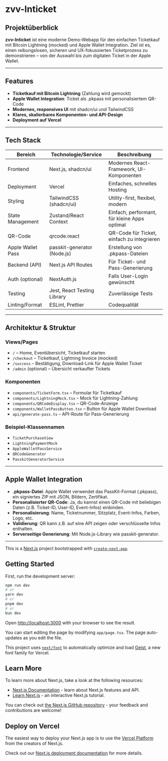 # zvv-lnticket

## Projektüberblick

**zvv-lnticket** ist eine moderne Demo-Webapp für den einfachen Ticketkauf mit Bitcoin Lightning (mocked) und Apple Wallet Integration. Ziel ist es, einen reibungslosen, sicheren und UX-fokussierten Ticketprozess zu demonstrieren – von der Auswahl bis zum digitalen Ticket in der Apple Wallet.

---

## Features
- **Ticketkauf mit Bitcoin Lightning** (Zahlung wird gemockt)
- **Apple Wallet Integration**: Ticket als .pkpass mit personalisiertem QR-Code
- **Modernes, responsives UI** mit shadcn/ui und TailwindCSS
- **Klares, skalierbares Komponenten- und API-Design**
- **Deployment auf Vercel**

---

## Tech Stack

| Bereich                | Technologie/Service         | Beschreibung                                  |
|------------------------|----------------------------|-----------------------------------------------|
| Frontend               | Next.js, shadcn/ui         | Modernes React-Framework, UI-Komponenten      |
| Deployment             | Vercel                     | Einfaches, schnelles Hosting                  |
| Styling                | TailwindCSS (shadcn/ui)    | Utility-first, flexibel, modern               |
| State Management       | Zustand/React Context      | Einfach, performant, für kleine Apps optimal  |
| QR-Code                | qrcode.react               | QR-Code für Ticket, einfach zu integrieren    |
| Apple Wallet Pass      | passkit-generator (Node.js)| Erstellung von .pkpass-Dateien                |
| Backend (API)          | Next.js API Routes         | Für Ticket- und Pass-Generierung              |
| Auth (optional)        | NextAuth.js                | Falls User-Login gewünscht                    |
| Testing                | Jest, React Testing Library| Zuverlässige Tests                            |
| Linting/Format         | ESLint, Prettier           | Codequalität                                  |

---

## Architektur & Struktur

### Views/Pages
- `/` – Home, Eventübersicht, Ticketkauf starten
- `/checkout` – Ticketkauf, Lightning Invoice (mocked)
- `/success` – Bestätigung, Download-Link für Apple Wallet Ticket
- `/admin` (optional) – Übersicht verkaufter Tickets

### Komponenten
- `components/TicketForm.tsx` – Formular für Ticketkauf
- `components/LightningMock.tsx` – Mock für Lightning-Zahlung
- `components/QRCodeDisplay.tsx` – QR-Code-Anzeige
- `components/WalletPassButton.tsx` – Button für Apple Wallet Download
- `api/generate-pass.ts` – API-Route für Pass-Generierung

### Beispiel-Klassennamen
- `TicketPurchaseView`
- `LightningPaymentMock`
- `AppleWalletPassService`
- `QRCodeGenerator`
- `PasskitGeneratorService`

---

## Apple Wallet Integration
- **.pkpass-Datei**: Apple Wallet verwendet das PassKit-Format (.pkpass), ein signiertes ZIP mit JSON, Bildern, Zertifikat.
- **Personalisierter QR-Code**: Ja, du kannst einen QR-Code mit beliebigen Daten (z.B. Ticket-ID, User-ID, Event-Infos) einbinden.
- **Personalisierung**: Name, Ticketnummer, Sitzplatz, Event-Infos, Farben, Logo, etc.
- **Validierung**: QR kann z.B. auf eine API zeigen oder verschlüsselte Infos enthalten.
- **Serverseitige Generierung**: Mit Node.js-Library wie passkit-generator.

---

This is a [Next.js](https://nextjs.org) project bootstrapped with [`create-next-app`](https://nextjs.org/docs/app/api-reference/cli/create-next-app).

## Getting Started

First, run the development server:

```bash
npm run dev
# or
yarn dev
# or
pnpm dev
# or
bun dev
```

Open [http://localhost:3000](http://localhost:3000) with your browser to see the result.

You can start editing the page by modifying `app/page.tsx`. The page auto-updates as you edit the file.

This project uses [`next/font`](https://nextjs.org/docs/app/building-your-application/optimizing/fonts) to automatically optimize and load [Geist](https://vercel.com/font), a new font family for Vercel.

## Learn More

To learn more about Next.js, take a look at the following resources:

- [Next.js Documentation](https://nextjs.org/docs) - learn about Next.js features and API.
- [Learn Next.js](https://nextjs.org/learn) - an interactive Next.js tutorial.

You can check out [the Next.js GitHub repository](https://github.com/vercel/next.js) - your feedback and contributions are welcome!

## Deploy on Vercel

The easiest way to deploy your Next.js app is to use the [Vercel Platform](https://vercel.com/new?utm_medium=default-template&filter=next.js&utm_source=create-next-app&utm_campaign=create-next-app-readme) from the creators of Next.js.

Check out our [Next.js deployment documentation](https://nextjs.org/docs/app/building-your-application/deploying) for more details.

